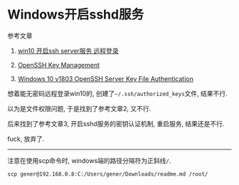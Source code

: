 # Windows开启sshd服务

参考文章

1. [win10 开启ssh server服务 远程登录](https://blog.csdn.net/weixin_43064185/article/details/90080815)

2. [OpenSSH Key Management](https://docs.microsoft.com/en-us/windows-server/administration/openssh/openssh_keymanagement)

3. [Windows 10 v1803 OpenSSH Server Key File Authentication](https://www.reddit.com/r/Windows10/comments/8quejo/windows_10_v1803_openssh_server_key_file/)

想着能无密码远程登录win10的, 创建了`~/.ssh/authorized_keys`文件, 结果不行.

以为是文件权限问题, 于是找到了参考文章2, 又不行.

后来找到了参考文章3, 开启sshd服务的密钥认证机制, 重启服务, 结果还是不行.

fuck, 放弃了.

------

注意在使用scp命令时, windows端的路径分隔符为正斜线`/`.

```
scp gener@192.168.0.8:C:/Users/gener/Downloads/readme.md /root/
```
